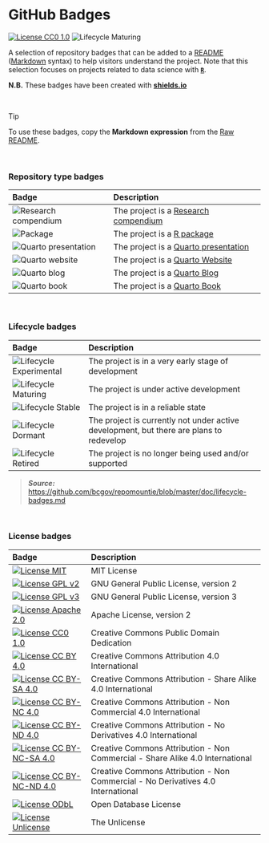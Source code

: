 # GitHub Badges

<!-- badges: start -->
[![License CC0 1.0](https://img.shields.io/badge/License-CC0_1.0-green.svg)](https://creativecommons.org/publicdomain/zero/1.0/)
![Lifecycle Maturing](https://img.shields.io/badge/Lifecycle-Maturing-007EC6)
<!-- badges: end -->


A selection of repository badges that can be added to a [README](https://docs.github.com/en/repositories/managing-your-repositorys-settings-and-features/customizing-your-repository/about-readmes) ([Markdown](https://docs.github.com/en/get-started/writing-on-github/getting-started-with-writing-and-formatting-on-github/basic-writing-and-formatting-syntax) syntax) to help visitors understand the project.
Note that this selection focuses on projects related to data science with [**`R`**](https://cran.r-project.org/).

**N.B.** These badges have been created with [**shields.io**](https://shields.io/badges)

<br/>

> [!TIP]
> To use these badges, copy the **Markdown expression** from the [Raw README](https://raw.githubusercontent.com/FRBCesab/github-badges/refs/heads/main/README.md).


<br/>

### Repository type badges

| Badge | Description |
|:------|:------------|
| ![Research compendium](https://img.shields.io/static/v1?message=Compendium&logo=r&labelColor=5c5c5c&color=yellowgreen&logoColor=white&label=%20) | The project is a [Research compendium](https://cran.r-project.org/web/packages/rcompendium/vignettes/working_with_a_compendium.html) |
| ![Package](https://img.shields.io/static/v1?message=Package&logo=r&labelColor=5c5c5c&color=yellowgreen&logoColor=white&label=%20) | The project is a [R package](https://r-pkgs.org/) |
| ![Quarto presentation](https://img.shields.io/static/v1?message=Presentation&logo=quarto&labelColor=5c5c5c&color=yellowgreen&logoColor=white&label=%20) | The project is a [Quarto presentation](https://quarto.org/docs/presentations/) |
| ![Quarto website](https://img.shields.io/static/v1?message=Website&logo=quarto&labelColor=5c5c5c&color=yellowgreen&logoColor=white&label=%20) | The project is a [Quarto Website](https://quarto.org/docs/websites/) |
| ![Quarto blog](https://img.shields.io/static/v1?message=Blog&logo=quarto&labelColor=5c5c5c&color=yellowgreen&logoColor=white&label=%20) | The project is a [Quarto Blog](https://quarto.org/docs/websites/website-blog.html) |
| ![Quarto book](https://img.shields.io/static/v1?message=Book&logo=quarto&labelColor=5c5c5c&color=yellowgreen&logoColor=white&label=%20) | The project is a [Quarto Book](https://quarto.org/docs/books/) |


<br/>

### Lifecycle badges

| Badge | Description |
|:------|:------------|
| ![Lifecycle Experimental](https://img.shields.io/badge/Lifecycle-Experimental-339999) | The project is in a very early stage of development |
| ![Lifecycle Maturing](https://img.shields.io/badge/Lifecycle-Maturing-007EC6) | The project is under active development |
| ![Lifecycle Stable](https://img.shields.io/badge/Lifecycle-Stable-97ca00) | The project is in a reliable state |
| ![Lifecycle Dormant](https://img.shields.io/badge/Lifecycle-Dormant-ff7f2a) | The project is currently not under active development, but there are plans to redevelop |
| ![Lifecycle Retired](https://img.shields.io/badge/Lifecycle-Retired-d45500) | The project is no longer being used and/or supported |


> **_Source:_** <https://github.com/bcgov/repomountie/blob/master/doc/lifecycle-badges.md>


<br/>

### License badges

| Badge | Description |
|:------|:------------|
| [![License MIT](https://img.shields.io/badge/License-MIT-yellow.svg)](https://opensource.org/licenses/MIT) | MIT License |
| [![License GPL v2](https://img.shields.io/badge/License-GPL_v2-blue.svg)](https://www.gnu.org/licenses/old-licenses/gpl-2.0.en.html) | GNU General Public License, version 2 |
| [![License GPL v3](https://img.shields.io/badge/License-GPL_v3-blue.svg)](https://www.gnu.org/licenses/gpl-3.0) | GNU General Public License, version 3 |
| [![License Apache 2.0](https://img.shields.io/badge/License-Apache_2.0-blue.svg)](https://opensource.org/licenses/Apache-2.0) | Apache License, version 2 |
| [![License CC0 1.0](https://img.shields.io/badge/License-CC0_1.0-green.svg)](https://creativecommons.org/publicdomain/zero/1.0/) | Creative Commons Public Domain Dedication |
| [![License CC BY 4.0](https://img.shields.io/badge/License-CC%20BY%204.0-green.svg)](https://creativecommons.org/licenses/by/4.0/) | Creative Commons Attribution 4.0 International |
| [![License CC BY-SA 4.0](https://img.shields.io/badge/License-CC_BY--SA_4.0-green.svg)](https://creativecommons.org/licenses/by-sa/4.0/) | Creative Commons Attribution - Share Alike 4.0 International |
| [![License CC BY-NC 4.0](https://img.shields.io/badge/License-CC_BY--NC_4.0-green.svg)](https://creativecommons.org/licenses/by-nc/4.0/) | Creative Commons Attribution - Non Commercial 4.0 International  |
| [![License CC BY-ND 4.0](https://img.shields.io/badge/License-CC_BY--ND_4.0-green.svg)](https://creativecommons.org/licenses/by-nd/4.0/) | Creative Commons Attribution - No Derivatives 4.0 International |
| [![License CC BY-NC-SA 4.0](https://img.shields.io/badge/License-CC_BY--NC--SA_4.0-green.svg)](https://creativecommons.org/licenses/by-nc-sa/4.0/)| Creative Commons Attribution - Non Commercial - Share Alike 4.0 International |
| [![License CC BY-NC-ND 4.0](https://img.shields.io/badge/License-CC_BY--NC--ND_4.0-green.svg)](https://creativecommons.org/licenses/by-nc-nd/4.0/) | Creative Commons Attribution - Non Commercial - No Derivatives 4.0 International |
| [![License ODbL](https://img.shields.io/badge/License-ODbL-brightgreen.svg)](https://opendatacommons.org/licenses/odbl/) | Open Database License |
| [![License Unlicense](https://img.shields.io/badge/License-Unlicense-blue.svg)](http://unlicense.org/) | The Unlicense |

